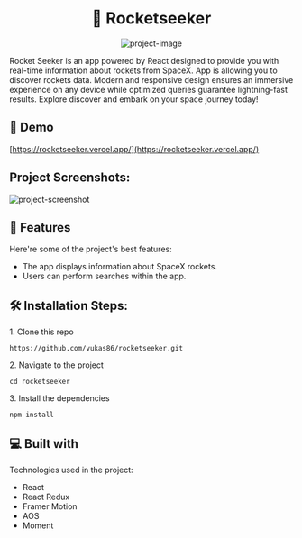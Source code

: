 <h1 align="center" id="title">🚀 Rocketseeker</h1>

<p align="center"><img src="https://socialify.git.ci/vukas86/rocketseeker/image?font=Source%20Code%20Pro&amp;language=1&amp;name=1&amp;owner=1&amp;pattern=Solid&amp;theme=Dark" alt="project-image"></p>

<p id="description">Rocket Seeker is an app powered by React designed to provide you with real-time information about rockets from SpaceX. App is allowing you to discover rockets data. Modern and responsive design ensures an immersive experience on any device while optimized queries guarantee lightning-fast results. Explore discover and embark on your space journey today!</p>

<h2>🚀 Demo</h2>

[https://rocketseeker.vercel.app/](https://rocketseeker.vercel.app/)

<h2>Project Screenshots:</h2>

<img src="https://i.postimg.cc/g2p34k85/rs-removebg-preview.png" alt="project-screenshot" />

<h2>🧐 Features</h2>

Here're some of the project's best features:

- The app displays information about SpaceX rockets.
- Users can perform searches within the app.

<h2>🛠️ Installation Steps:</h2>

<p>1. Clone this repo</p>

```
https://github.com/vukas86/rocketseeker.git
```

<p>2. Navigate to the project</p>

```
cd rocketseeker
```

<p>3. Install the dependencies</p>

```
npm install
```

<h2>💻 Built with</h2>

Technologies used in the project:

- React
- React Redux
- Framer Motion
- AOS
- Moment
